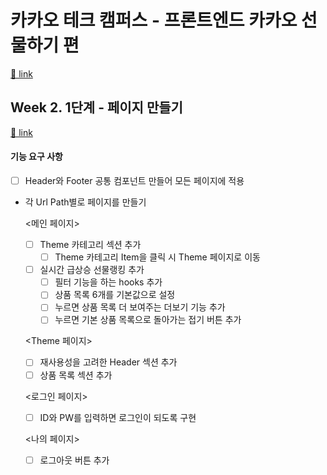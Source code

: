 # 카카오 테크 캠퍼스 - 프론트엔드 카카오 선물하기 편

[🔗 link](https://edu.nextstep.camp/s/hazAC9xa)

## Week 2. 1단계 - 페이지 만들기

[🔗 link](https://edu.nextstep.camp/s/hazAC9xa/ls/QzV1ncxk)

#### 기능 요구 사항
- [ ] Header와 Footer 공통 컴포넌트 만들어 모든 페이지에 적용
- 각 Url Path별로 페이지를 만들기

  <메인 페이지>
  - [ ] Theme 카테고리 섹션 추가
    - [ ] Theme 카테고리 Item을 클릭 시 Theme 페이지로 이동
  - [ ] 실시간 급상승 선물랭킹 추가
    - [ ] 필터 기능을 하는 hooks 추가
    - [ ] 상품 목록 6개를 기본값으로 설정
    - [ ] 누르면 상품 목록 더 보여주는 더보기 기능 추가
    - [ ] 누르면 기본 상품 목록으로 돌아가는 접기 버튼 추가

  <Theme 페이지>
  - [ ] 재사용성을 고려한 Header 섹션 추가
  - [ ] 상품 목록 섹션 추가

  <로그인 페이지>
  - [ ] ID와 PW를 입력하면 로그인이 되도록 구현

  <나의 페이지>
  - [ ] 로그아웃 버튼 추가